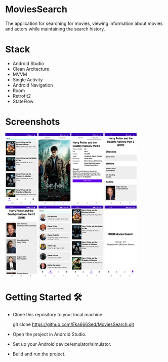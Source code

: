 # MoviesSearch

The application for searching for movies, viewing information about movies and actors while maintaining the search history.

# Stack
- Android Studio
- Clean Arcitecture
- MVVM
- Single Activity
- Android Navigation
- Room
- Retrofit2
- StateFlow

# Screenshots
<img src="https://github.com/Eka666Sed/MoviesSearch/blob/master/MS_1.jpg" alt="Screenshot" width="20%">   <img src="https://github.com/Eka666Sed/MoviesSearch/blob/master/MS_2.jpg" alt="Screenshot" width="20%">   <img src="https://github.com/Eka666Sed/MoviesSearch/blob/master/MS_3.jpg" alt="Screenshot" width="20%">   <img src="https://github.com/Eka666Sed/MoviesSearch/blob/master/MS_4.jpg" alt="Screenshot" width="20%">   <img src="https://github.com/Eka666Sed/MoviesSearch/blob/master/MS_5.jpg" alt="Screenshot" width="20%">   <img src="https://github.com/Eka666Sed/MoviesSearch/blob/master/MS_6.jpg" alt="Screenshot" width="20%">   <img src="https://github.com/Eka666Sed/MoviesSearch/blob/master/MS_7.jpg" alt="Screenshot" width="20%">   <img src="https://github.com/Eka666Sed/MoviesSearch/blob/master/MS_8.jpg" alt="Screenshot" width="20%">

# Getting Started 🛠
- Clone this repository to your local machine.


  git clone https://github.com/Eka666Sed/MoviesSearch.git
- Open the project in Android Studio.
- Set up your Android device/emulator/simulator.
- Build and run the project.
